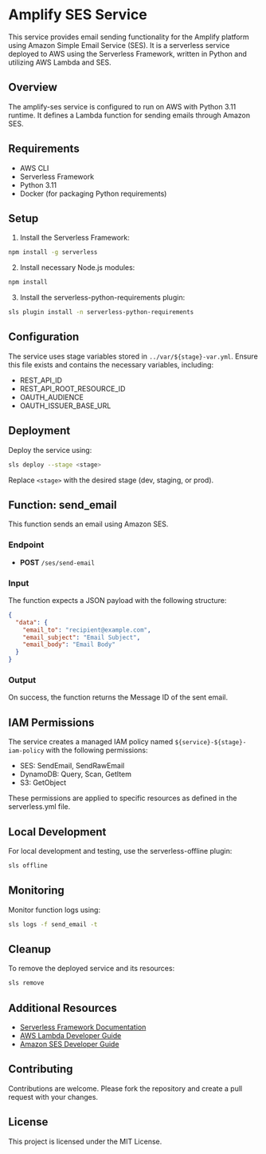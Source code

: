 # Amplify SES Service

This service provides email sending functionality for the Amplify platform using Amazon Simple Email Service (SES). It is a serverless service deployed to AWS using the Serverless Framework, written in Python and utilizing AWS Lambda and SES.

## Overview

The amplify-ses service is configured to run on AWS with Python 3.11 runtime. It defines a Lambda function for sending emails through Amazon SES.

## Requirements

- AWS CLI
- Serverless Framework
- Python 3.11
- Docker (for packaging Python requirements)

## Setup

1. Install the Serverless Framework:
```bash
npm install -g serverless
```

2. Install necessary Node.js modules:
```bash
npm install
```

3. Install the serverless-python-requirements plugin:
```bash
sls plugin install -n serverless-python-requirements
```

## Configuration

The service uses stage variables stored in `../var/${stage}-var.yml`. Ensure this file exists and contains the necessary variables, including:

- REST_API_ID
- REST_API_ROOT_RESOURCE_ID
- OAUTH_AUDIENCE
- OAUTH_ISSUER_BASE_URL

## Deployment

Deploy the service using:

```bash
sls deploy --stage <stage>
```

Replace `<stage>` with the desired stage (dev, staging, or prod).

## Function: send_email

This function sends an email using Amazon SES.

### Endpoint

- **POST** `/ses/send-email`

### Input

The function expects a JSON payload with the following structure:

```json
{
  "data": {
    "email_to": "recipient@example.com",
    "email_subject": "Email Subject",
    "email_body": "Email Body"
  }
}
```

### Output

On success, the function returns the Message ID of the sent email.

## IAM Permissions

The service creates a managed IAM policy named `${service}-${stage}-iam-policy` with the following permissions:

- SES: SendEmail, SendRawEmail
- DynamoDB: Query, Scan, GetItem
- S3: GetObject

These permissions are applied to specific resources as defined in the serverless.yml file.

## Local Development

For local development and testing, use the serverless-offline plugin:

```bash
sls offline
```

## Monitoring

Monitor function logs using:

```bash
sls logs -f send_email -t
```

## Cleanup

To remove the deployed service and its resources:

```bash
sls remove
```

## Additional Resources

- [Serverless Framework Documentation](https://www.serverless.com/framework/docs/)
- [AWS Lambda Developer Guide](https://docs.aws.amazon.com/lambda/latest/dg/welcome.html)
- [Amazon SES Developer Guide](https://docs.aws.amazon.com/ses/latest/dg/Welcome.html)

## Contributing

Contributions are welcome. Please fork the repository and create a pull request with your changes.

## License

This project is licensed under the MIT License.